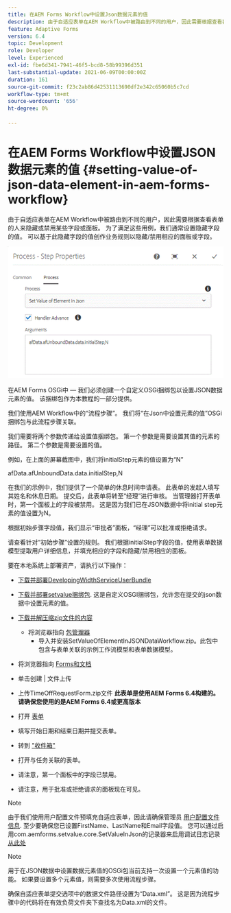 ```yaml
---
title: 在AEM Forms Workflow中设置Json数据元素的值
description: 由于自适应表单在AEM Workflow中被路由到不同的用户，因此需要根据查看表单的人来隐藏或禁用某些字段或面板。 为了满足这些用例，我们通常设置隐藏字段的值。 可以基于此隐藏字段的值创作业务规则以隐藏/禁用相应的面板或字段。
feature: Adaptive Forms
version: 6.4
topic: Development
role: Developer
level: Experienced
exl-id: fbe6d341-7941-46f5-bcd8-58b99396d351
last-substantial-update: 2021-06-09T00:00:00Z
duration: 161
source-git-commit: f23c2ab86d42531113690df2e342c65060b5c7cd
workflow-type: tm+mt
source-wordcount: '656'
ht-degree: 0%

---
```


# 在AEM Forms Workflow中设置JSON数据元素的值 {#setting-value-of-json-data-element-in-aem-forms-workflow}

由于自适应表单在AEM Workflow中被路由到不同的用户，因此需要根据查看表单的人来隐藏或禁用某些字段或面板。 为了满足这些用例，我们通常设置隐藏字段的值。 可以基于此隐藏字段的值创作业务规则以隐藏/禁用相应的面板或字段。

![在json数据中设置元素的值](assets/capture-3.gif)

在AEM Forms OSGi中 — 我们必须创建一个自定义OSGi捆绑包以设置JSON数据元素的值。 该捆绑包作为本教程的一部分提供。

我们使用AEM Workflow中的“流程步骤”。 我们将“在Json中设置元素的值”OSGi捆绑包与此流程步骤关联。

我们需要将两个参数传递给设置值捆绑包。 第一个参数是需要设置其值的元素的路径。 第二个参数是需要设置的值。

例如，在上面的屏幕截图中，我们将initialStep元素的值设置为“N”

afData.afUnboundData.data.initialStep,N

在我们的示例中，我们提供了一个简单的休息时间申请表。 此表单的发起人填写其姓名和休息日期。 提交后，此表单将转至“经理”进行审核。 当管理器打开表单时，第一个面板上的字段被禁用。 这是因为我们已在JSON数据中将initial step元素的值设置为N。

根据初始步骤字段值，我们显示“审批者”面板，“经理”可以批准或拒绝请求。

请查看针对“初始步骤”设置的规则。 我们根据initialStep字段的值，使用表单数据模型提取用户详细信息，并填充相应的字段和隐藏/禁用相应的面板。

要在本地系统上部署资产，请执行以下操作：

* [下载并部署DevelopingWidthServiceUserBundle](/help/forms/assets/common-osgi-bundles/DevelopingWithServiceUser.jar)

* [下载并部署setvalue捆绑包](/help/forms/assets/common-osgi-bundles/SetValueApp.core-1.0-SNAPSHOT.jar). 这是自定义OSGI捆绑包，允许您在提交的json数据中设置元素的值。

* [下载并解压缩zip文件的内容](assets/set-value-jsondata.zip)
   * 将浏览器指向 [包管理器](http://localhost:4502/crx/packmgr/index.jsp)
      * 导入并安装SetValueOfElementInJSONDataWorkflow.zip。此包中包含与表单关联的示例工作流模型和表单数据模型。

* 将浏览器指向 [Forms和文档](http://localhost:4502/aem/forms.html/content/dam/formsanddocuments)
* 单击创建 | 文件上传
* 上传TimeOffRequestForm.zip文件
  **此表单是使用AEM Forms 6.4构建的。请确保您使用的是AEM Forms 6.4或更高版本**
* 打开 [表单](http://localhost:4502/content/dam/formsanddocuments/timeoffrequest/jcr:content?wcmmode=disabled)
* 填写开始日期和结束日期并提交表单。
* 转到 [&quot;收件箱&quot;](http://localhost:4502/aem/inbox)
* 打开与任务关联的表单。
* 请注意，第一个面板中的字段已禁用。
* 请注意，用于批准或拒绝请求的面板现在可见。

>[!NOTE]
>
>由于我们使用用户配置文件预填充自适应表单，因此请确保管理员 [用户配置文件信息](http://localhost:4502/security/users.html). 至少要确保您已设置FirstName、LastName和Email字段值。
>您可以通过启用com.aemforms.setvalue.core.SetValueInJson的记录器来启用调试日志记录 [从此处](http://localhost:4502/system/console/slinglog)

>[!NOTE]
>
>用于在JSON数据中设置数据元素值的OSGi包当前支持一次设置一个元素值的功能。 如果要设置多个元素值，则需要多次使用流程步骤。
>
>确保自适应表单提交选项中的数据文件路径设置为“Data.xml”。 这是因为流程步骤中的代码将在有效负荷文件夹下查找名为Data.xml的文件。
